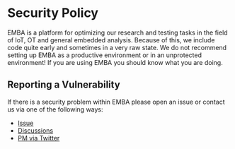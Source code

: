 # Security Policy

EMBA is a platform for optimizing our research and testing tasks in the field of IoT, OT and general embedded analysis. Because of this, we include code quite early and sometimes in a very raw state. We do not recommend setting up EMBA as a productive environment or in an unprotected environment! If you are using EMBA you should know what you are doing.

## Reporting a Vulnerability

If there is a security problem within EMBA please open an issue or contact us via one of the following ways:
* [Issue](https://github.com/e-m-b-a/emba/issues)
* [Discussions](https://github.com/e-m-b-a/emba/discussions)
* [PM via Twitter](https://twitter.com/securefirmware)
